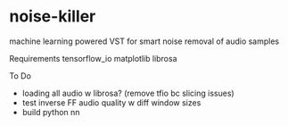 # noise-killer
machine learning powered VST for smart noise removal of audio samples

Requirements
tensorflow_io
matplotlib
librosa

To Do
- loading all audio w librosa? (remove tfio bc slicing issues)
- test inverse FF audio quality w diff window sizes
- build python nn

